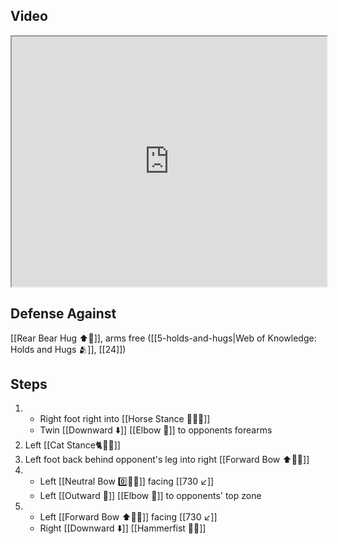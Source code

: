 ## Video

<iframe src="https://www.youtube.com/embed/kRBlmnNAyl8" width="100%" height="400"></iframe>

## Defense Against

[[Rear Bear Hug ⬆️🐻]], arms free ([[5-holds-and-hugs|Web of Knowledge: Holds and Hugs 🫂]], [[24]])

## Steps

1. - Right foot right into [[Horse Stance 🏇🧍‍♂️]]
    - Twin [[Downward ⬇️]] [[Elbow 💪]] to opponents forearms
3. Left [[Cat Stance🐈🧍‍♂️]]
4. Left foot back behind opponent's leg into right [[Forward Bow ⬆️🧍‍♂️]] 
5. - Left [[Neutral Bow 0️⃣🧍‍♂️]] facing [[730 ↙️]]
    - Left [[Outward 🔼]] [[Elbow 💪]] to opponents' top zone
6. - Left [[Forward Bow ⬆️🧍‍♂️]] facing [[730 ↙️]]
    - Right [[Downward ⬇️]] [[Hammerfist 🔨✊]]